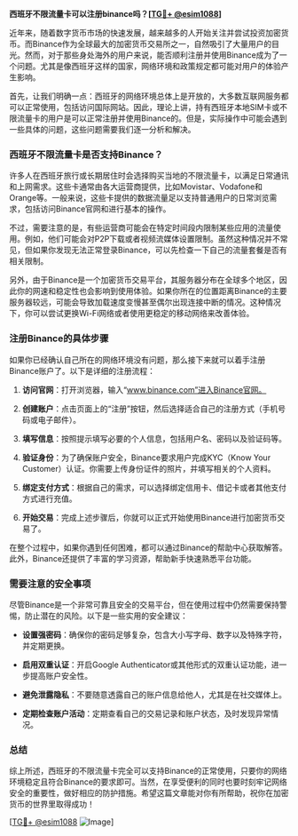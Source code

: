**西班牙不限流量卡可以注册binance吗？[[TG💪+ @esim1088](https://t.me/s/esim1088)]**

近年来，随着数字货币市场的快速发展，越来越多的人开始关注并尝试投资加密货币。而Binance作为全球最大的加密货币交易所之一，自然吸引了大量用户的目光。然而，对于那些身处海外的用户来说，能否顺利注册并使用Binance成为了一个问题。尤其是像西班牙这样的国家，网络环境和政策规定都可能对用户的体验产生影响。

首先，让我们明确一点：西班牙的网络环境总体上是开放的，大多数互联网服务都可以正常使用，包括访问国际网站。因此，理论上讲，持有西班牙本地SIM卡或不限流量卡的用户是可以正常注册并使用Binance的。但是，实际操作中可能会遇到一些具体的问题，这些问题需要我们逐一分析和解决。

### 西班牙不限流量卡是否支持Binance？

许多人在西班牙旅行或长期居住时会选择购买当地的不限流量卡，以满足日常通讯和上网需求。这些卡通常由各大运营商提供，比如Movistar、Vodafone和Orange等。一般来说，这些卡提供的数据流量足以支持普通用户的日常浏览需求，包括访问Binance官网和进行基本的操作。

不过，需要注意的是，有些运营商可能会在特定时间段内限制某些应用的流量使用。例如，他们可能会对P2P下载或者视频流媒体设置限制。虽然这种情况并不常见，但如果你发现无法正常登录Binance，可以先检查一下自己的流量套餐是否有相关限制。

另外，由于Binance是一个加密货币交易平台，其服务器分布在全球多个地区，因此你的网速和稳定性也会影响到使用体验。如果你所在的位置距离Binance的主要服务器较远，可能会导致加载速度变慢甚至偶尔出现连接中断的情况。这种情况下，你可以尝试更换Wi-Fi网络或者使用更稳定的移动网络来改善体验。

### 注册Binance的具体步骤

如果你已经确认自己所在的网络环境没有问题，那么接下来就可以着手注册Binance账户了。以下是详细的注册流程：

1. **访问官网**：打开浏览器，输入“www.binance.com”进入Binance官网。
   
2. **创建账户**：点击页面上的“注册”按钮，然后选择适合自己的注册方式（手机号码或电子邮件）。

3. **填写信息**：按照提示填写必要的个人信息，包括用户名、密码以及验证码等。

4. **验证身份**：为了确保账户安全，Binance要求用户完成KYC（Know Your Customer）认证。你需要上传身份证件的照片，并填写相关的个人资料。

5. **绑定支付方式**：根据自己的需求，可以选择绑定信用卡、借记卡或者其他支付方式进行充值。

6. **开始交易**：完成上述步骤后，你就可以正式开始使用Binance进行加密货币交易了。

在整个过程中，如果你遇到任何困难，都可以通过Binance的帮助中心获取解答。此外，Binance还提供了丰富的学习资源，帮助新手快速熟悉平台功能。

### 需要注意的安全事项

尽管Binance是一个非常可靠且安全的交易平台，但在使用过程中仍然需要保持警惕，防止潜在的风险。以下是一些实用的安全建议：

- **设置强密码**：确保你的密码足够复杂，包含大小写字母、数字以及特殊字符，并定期更换。
  
- **启用双重认证**：开启Google Authenticator或其他形式的双重认证功能，进一步提高账户安全性。

- **避免泄露隐私**：不要随意透露自己的账户信息给他人，尤其是在社交媒体上。

- **定期检查账户活动**：定期查看自己的交易记录和账户状态，及时发现异常情况。

### 总结

综上所述，西班牙的不限流量卡完全可以支持Binance的正常使用，只要你的网络环境稳定且符合Binance的要求即可。当然，在享受便利的同时也要时刻牢记网络安全的重要性，做好相应的防护措施。希望这篇文章能对你有所帮助，祝你在加密货币的世界里取得成功！

[[TG💪+ @esim1088](https://t.me/s/esim1088) ![Image](https://i.postimg.cc/4NQfJmqS/Snipaste-2025-05-13-00-14-12.png)]